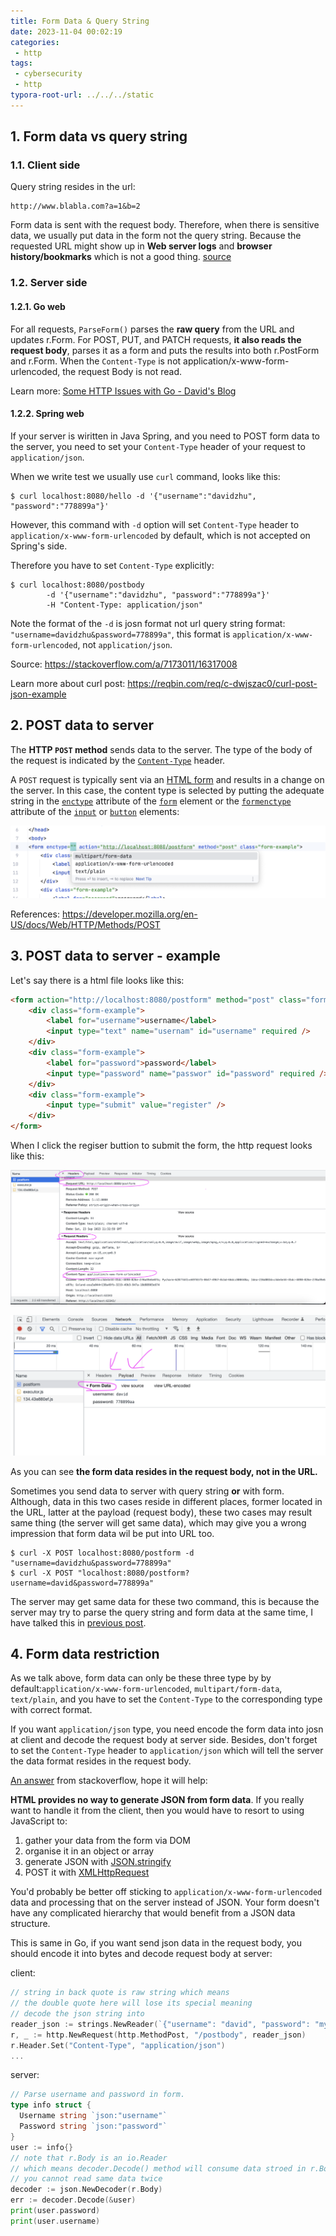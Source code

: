 ```yaml
---
title: Form Data & Query String
date: 2023-11-04 00:02:19
categories:
 - http
tags:
 - cybersecurity
 - http
typora-root-url: ../../../static
---
```


## 1. Form data vs query string

### 1.1. Client side

Query string resides in the url:

```
http://www.blabla.com?a=1&b=2
```

Form data is sent with the request body. Therefore, when there is sensitive data, we usually put data in the form not the query string. Because the requested URL might show up in **Web server logs** and **browser history/bookmarks** which is not a good thing. [source](https://stackoverflow.com/a/830092/16317008)

### 1.2. Server side

#### 1.2.1. Go web

For all requests, `ParseForm()` parses the **raw query** from the URL and updates r.Form. For POST, PUT, and PATCH requests, **it also reads the request body**, parses it as a form and puts the results into both r.PostForm and r.Form. When the `Content-Type` is not application/x-www-form-urlencoded, the request Body is not read. 

Learn more: [Some HTTP Issues with Go - David's Blog](https://davidzhu.xyz/post/golang/practice/012-http-related/#4-parse-form-and-query-string)

#### 1.2.2. Spring web

If your server is wiritten in Java Spring, and you need to POST form data to the server, you need to set your `Content-Type` header of your request to `application/json`. 

When we write test we usually use `curl` command, looks like this:

```shell
$ curl localhost:8080/hello -d '{"username":"davidzhu", "password":"778899a"}'
```

However, this command with `-d` option will set `Content-Type` header to `application/x-www-form-urlencoded`  by default, which is not accepted on Spring's side.

Therefore you have to set `Content-Type` explicitly:

```shell
$ curl localhost:8080/postbody 
		-d '{"username":"davidzhu", "password":"778899a"}' 
		-H "Content-Type: application/json"
```

Note the format of the `-d` is josn format not url query string format: `"username=davidzhu&password=778899a"`, this format is `application/x-www-form-urlencoded`, not `application/json`. 

Source: https://stackoverflow.com/a/7173011/16317008

Learn more about curl post: https://reqbin.com/req/c-dwjszac0/curl-post-json-example

## 2. POST data to server

The **HTTP `POST` method** sends data to the server. The type of the body of the request is indicated by the [`Content-Type`](https://developer.mozilla.org/en-US/docs/Web/HTTP/Headers/Content-Type) header.

A `POST` request is typically sent via an [HTML form](https://developer.mozilla.org/en-US/docs/Learn/Forms) and results in a change on the server. In this case, the content type is selected by putting the adequate string in the [`enctype`](https://developer.mozilla.org/en-US/docs/Web/HTML/Element/form#enctype) attribute of the [`form`](https://developer.mozilla.org/en-US/docs/Web/HTML/Element/form)  element or the [`formenctype`](https://developer.mozilla.org/en-US/docs/Web/HTML/Element/input#formenctype) attribute of the [`input`](https://developer.mozilla.org/en-US/docs/Web/HTML/Element/input) or [`button`](https://developer.mozilla.org/en-US/docs/Web/HTML/Element/button) elements:

![cc](/008-form-post-query-string/cc.png)

References: https://developer.mozilla.org/en-US/docs/Web/HTTP/Methods/POST

## 3. POST data to server - example

Let's say there is a html file looks like this:

```html
<form action="http://localhost:8080/postform" method="post" class="form-example">
    <div class="form-example">
        <label for="username">username</label>
        <input type="text" name="usernam" id="username" required />
    </div>
    <div class="form-example">
        <label for="password">password</label>
        <input type="password" name="passwor" id="password" required />
    </div>
    <div class="form-example">
        <input type="submit" value="register" />
    </div>
</form>
```

When I click the regiser buttion to submit the form, the http request looks like this:

![c](/008-form-post-query-string/c.png)

![d](/008-form-post-query-string/d.png)

As you can see **the form data resides in the request body, not in the URL.**  

Sometimes you send data to server with query string **or** with form. Although, data in this two cases reside in different places, former located in the URL, latter at the payload (request body), these two cases may result same thing (the server will get same data), which may give you a wrong impression that form data wil be put into URL too. 

```shell
$ curl -X POST localhost:8080/postform -d "username=davidzhu&password=778899a" 
$ curl -X POST "localhost:8080/postform?username=david&password=778899a"
```

The server may get same data for these two command, this is because the server may try to parse the query string and form data at the same time, I have talked this in [previous post](https://davidzhu.xyz/post/golang/practice/012-http-related/#4-parse-form-and-query-string). 

## 4. Form data restriction

As we talk above, form data can only be these three type by by default:`application/x-www-form-urlencoded`, `multipart/form-data`, `text/plain`, and you have to set the `Content-Type` to the corresponding type with correct format. 

If you want `application/json` type, you need encode the form data into josn at client and decode the request body at server side. Besides, don't forget to set the `Content-Type` header to `application/json` which will tell the server the data format resides in the request body. 

[An answer](https://stackoverflow.com/a/22195153/16317008) from stackoverflow, hope it will help:

**HTML provides no way to generate JSON from form data**. If you really want to handle it from the client, then you would have to resort to using JavaScript to:

1. gather your data from the form via DOM
2. organise it in an object or array
3. generate JSON with [JSON.stringify](https://developer.mozilla.org/en-US/docs/Web/JavaScript/Reference/Global_Objects/JSON/stringify)
4. POST it with [XMLHttpRequest](https://developer.mozilla.org/en-US/docs/Web/API/XMLHttpRequest/Using_XMLHttpRequest)

You'd probably be better off sticking to `application/x-www-form-urlencoded` data and processing that on the server instead of JSON. Your form doesn't have any complicated hierarchy that would benefit from a JSON data structure.

This is same in Go, if you want send json data in the request body, you should encode it into bytes and decode request body at server:

client:

```go
// string in back quote is raw string which means
// the double quote here will lose its special meaning
// decode the json string into 
reader_json := strings.NewReader(`{"username": "david", "password": "my_password"}`)
r, _ := http.NewRequest(http.MethodPost, "/postbody", reader_json)
r.Header.Set("Content-Type", "application/json")
...
```

server:

```go
// Parse username and password in form.
type info struct {
  Username string `json:"username"`
  Password string `json:"password"`
}
user := info{}
// note that r.Body is an io.Reader
// which means decoder.Decode() method will consume data stroed in r.Body
// you cannot read same data twice
decoder := json.NewDecoder(r.Body)
err := decoder.Decode(&user)
print(user.password)
print(user.username)
```
